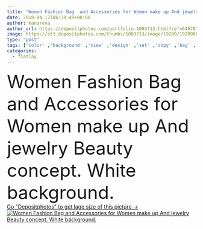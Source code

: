 ```yaml
---
title: 'Women Fashion Bag  and Accessories for Women make up And jewelry Beauty concept'
date: 2018-04-17T06:39:49+00:00
author: kanareva
author_url: https://depositphotos.com/portfolio-1003713.html?ref=64678756
image: https://st3.depositphotos.com/thumbs/1003713/image/19209/192098862/api_thumb_450.jpg?forcejpeg=true
type: "post"
tags: ['color' ,'background' ,'view' ,'design' ,'set' ,'copy' ,'bag' ,'space' ,'bright' ,'tag' ,'elegance' ,'travel' ,'female' ,'summer' ,'beauty' ,'healthy' ,'care' ,'technology' ,'style' ,'leather' ,'fashion' ,'modern' ,'pink' ,'lay' ,'blank' ,'woman' ,'mobile' ,'phone' ,'flat' ,'accessories' ,'brush' ,'cosmetic' ,'feminine' ,'makeup' ,'facial' ,'lady' ,'top' ,'powder' ,'gadget' ,'wallet' ,'smartphone' ,'earring' ,'trend' ,'minimal' ,'sunscreen' ,'flatlay' ]
categories: 
  - flatlay
---
```

<div aling="center">
            <font size="60"> Women Fashion Bag  and Accessories for Women make up And jewelry Beauty concept. White background.</font>   
</div>
<div>
    <a href='https://depositphotos.com/192098862/stock-photo-women-fashion-bag-and-accessories.html?ref=64678756' target=_blank > Go "Depositphotos" to get lage size of this picture ->
        <img href='https://depositphotos.com/192098862/stock-photo-women-fashion-bag-and-accessories.html?ref=64678756' src='https://st3.depositphotos.com/1003713/19209/i/950/depositphotos_192098862-stock-photo-women-fashion-bag-and-accessories.jpg?forcejpeg=true' alt='Women Fashion Bag  and Accessories for Women make up And jewelry Beauty concept. White background.' >
    </a>
</div>
